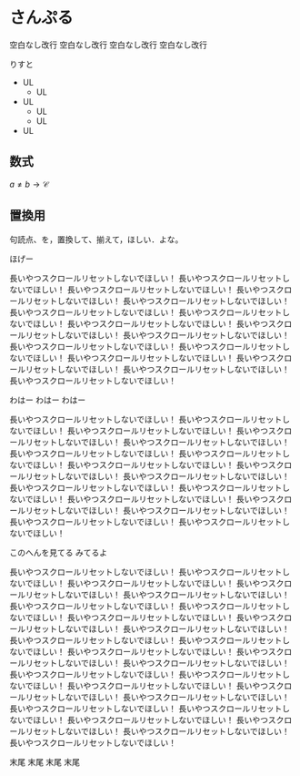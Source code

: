 # さんぷる

空白なし改行
空白なし改行
空白なし改行
空白なし改行

りすと
- UL
  - UL
- UL
  - UL
  - UL
- UL

## 数式
$a \neq b \rightarrow \mathcal{C}$

## 置換用
句読点、を，置換して、揃えて，ほしい．よな。

ほげー

長いやつスクロールリセットしないでほしい！
長いやつスクロールリセットしないでほしい！
長いやつスクロールリセットしないでほしい！
長いやつスクロールリセットしないでほしい！
長いやつスクロールリセットしないでほしい！
長いやつスクロールリセットしないでほしい！
長いやつスクロールリセットしないでほしい！
長いやつスクロールリセットしないでほしい！
長いやつスクロールリセットしないでほしい！
長いやつスクロールリセットしないでほしい！
長いやつスクロールリセットしないでほしい！
長いやつスクロールリセットしないでほしい！
長いやつスクロールリセットしないでほしい！
長いやつスクロールリセットしないでほしい！
長いやつスクロールリセットしないでほしい！
長いやつスクロールリセットしないでほしい！

わはー
わはー
わはー

長いやつスクロールリセットしないでほしい！
長いやつスクロールリセットしないでほしい！
長いやつスクロールリセットしないでほしい！
長いやつスクロールリセットしないでほしい！
長いやつスクロールリセットしないでほしい！
長いやつスクロールリセットしないでほしい！
長いやつスクロールリセットしないでほしい！
長いやつスクロールリセットしないでほしい！
長いやつスクロールリセットしないでほしい！
長いやつスクロールリセットしないでほしい！
長いやつスクロールリセットしないでほしい！
長いやつスクロールリセットしないでほしい！
長いやつスクロールリセットしないでほしい！
長いやつスクロールリセットしないでほしい！
長いやつスクロールリセットしないでほしい！
長いやつスクロールリセットしないでほしい！
長いやつスクロールリセットしないでほしい！

このへんを見てる
みてるよ

長いやつスクロールリセットしないでほしい！
長いやつスクロールリセットしないでほしい！
長いやつスクロールリセットしないでほしい！
長いやつスクロールリセットしないでほしい！
長いやつスクロールリセットしないでほしい！
長いやつスクロールリセットしないでほしい！
長いやつスクロールリセットしないでほしい！
長いやつスクロールリセットしないでほしい！
長いやつスクロールリセットしないでほしい！
長いやつスクロールリセットしないでほしい！
長いやつスクロールリセットしないでほしい！
長いやつスクロールリセットしないでほしい！
長いやつスクロールリセットしないでほしい！
長いやつスクロールリセットしないでほしい！
長いやつスクロールリセットしないでほしい！
長いやつスクロールリセットしないでほしい！
長いやつスクロールリセットしないでほしい！
長いやつスクロールリセットしないでほしい！
長いやつスクロールリセットしないでほしい！
長いやつスクロールリセットしないでほしい！
長いやつスクロールリセットしないでほしい！
長いやつスクロールリセットしないでほしい！
長いやつスクロールリセットしないでほしい！
長いやつスクロールリセットしないでほしい！
長いやつスクロールリセットしないでほしい！
長いやつスクロールリセットしないでほしい！

末尾
末尾
末尾
末尾

